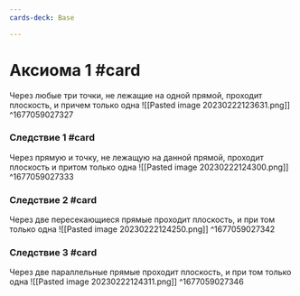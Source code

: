 ```yaml
---
cards-deck: Base

---
```


# Аксиома 1 #card
Через любые три точки, не лежащие на одной прямой, проходит плоскость, и причем только одна
![[Pasted image 20230222123631.png]]
^1677059027327

### Следствие 1 #card
Через прямую и точку, не лежащую на данной прямой, проходит плоскость и притом только одна
![[Pasted image 20230222124300.png]]
^1677059027333

### Следствие 2 #card 
Через две пересекающиеся прямые проходит плоскость, и при том только одна
![[Pasted image 20230222124250.png]]
^1677059027342

### Следствие 3 #card 
Через две параллельные прямые проходит плоскость, и при том только одна
![[Pasted image 20230222124311.png]]
^1677059027346

